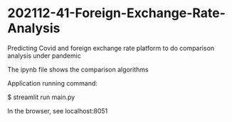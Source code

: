 # 202112-41-Foreign-Exchange-Rate-Analysis
Predicting Covid and foreign exchange rate platform to do comparison analysis under pandemic

The ipynb file shows the comparison algorithms

Application running command:

$ streamlit run main.py


In the browser, see
localhost:8051

